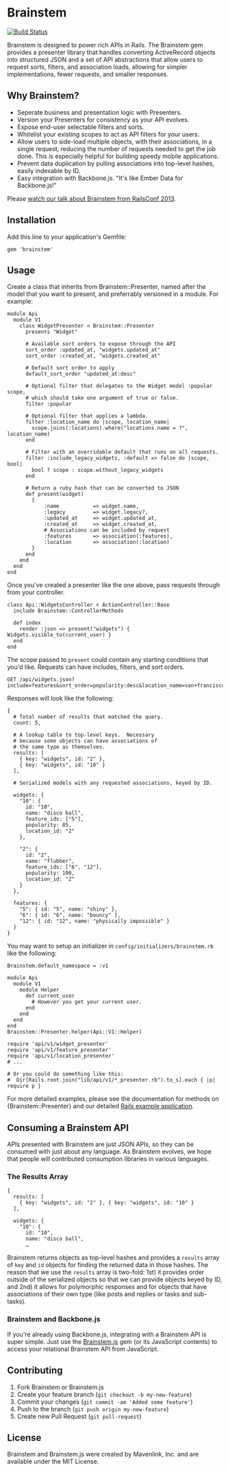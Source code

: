 # Brainstem

[![Build Status](https://travis-ci.org/mavenlink/brainstem.png)](https://travis-ci.org/mavenlink/brainstem)

Brainstem is designed to power rich APIs in Rails. The Brainstem gem provides a presenter library that handles converting ActiveRecord objects into structured JSON and a set of API abstractions that allow users to request sorts, filters, and association loads, allowing for simpler implementations, fewer requests, and smaller responses.

## Why Brainstem?

* Seperate business and presentation logic with Presenters.
* Version your Presenters for consistency as your API evolves.
* Expose end-user selectable filters and sorts.
* Whitelist your existing scopes to act as API filters for your users.
* Allow users to side-load multiple objects, with their associations, in a single request, reducing the number of requests needed to get the job done.  This is especially helpful for building speedy mobile applications.
* Prevent data duplication by pulling associations into top-level hashes, easily indexable by ID.
* Easy integration with Backbone.js.  "It's like Ember Data for Backbone.js!"

Please [watch our talk about Brainstem from RailsConf 2013](http://www.confreaks.com/videos/2457-railsconf2013-introducing-brainstem-your-companion-for-rich-rails-apis).

## Installation

Add this line to your application's Gemfile:

    gem 'brainstem'

## Usage

Create a class that inherits from Brainstem::Presenter, named after the model that you want to present, and preferrably versioned in a module. For example:

    module Api
	  module V1
	    class WidgetPresenter < Brainstem::Presenter
	      presents "Widget"
	
	      # Available sort orders to expose through the API
	      sort_order :updated_at, "widgets.updated_at"
	      sort_order :created_at, "widgets.created_at"
	
	      # Default sort order to apply
	      default_sort_order "updated_at:desc"
	
	      # Optional filter that delegates to the Widget model :popular scope, 
	      # which should take one argument of true or false.
	      filter :popular
	
	      # Optional filter that applies a lambda.
	      filter :location_name do |scope, location_name|
	        scope.joins(:locations).where("locations.name = ?", location_name)
	      end
	
	      # Filter with an overridable default that runs on all requests.
	      filter :include_legacy_widgets, :default => false do |scope, bool|
	        bool ? scope : scope.without_legacy_widgets
	      end
	
	      # Return a ruby hash that can be converted to JSON
	      def present(widget)
	        {
	            :name           => widget.name,
	            :legacy         => widget.legacy?,
	            :updated_at     => widget.updated_at,
	            :created_at     => widget.created_at,
	            # Associations can be included by request
	            :features       => association(:features),
	            :location       => association(:location)
	        }
	      end
	    end
	  end
	end

Once you've created a presenter like the one above, pass requests through from your controller.

    class Api::WidgetsController < ActionController::Base
      include Brainstem::ControllerMethods

      def index
        render :json => present("widgets") { Widgets.visible_to(current_user) }
      end
    end

The scope passed to `present` could contain any starting conditions that you'd like.  Requests can have includes, filters, and sort orders.

    GET /api/widgets.json?include=features&sort_order=popularity:desc&location_name=san+francisco

Responses will look like the following:

    {
      # Total number of results that matched the query.
      count: 5,
      
      # A lookup table to top-level keys.  Necessary
      # because some objects can have associations of
      # the same type as themselves.
      results: [
        { key: "widgets", id: "2" },
        { key: "widgets", id: "10" }
      ],
      
      # Serialized models with any requested associations, keyed by ID.

      widgets: {
        "10": {
          id: "10",
          name: "disco ball",
          feature_ids: ["5"],
          popularity: 85,
          location_id: "2"
        },
        
        "2": {
       	  id: "2",
       	  name: "flubber",
       	  feature_ids: ["6", "12"],
       	  popularity: 100,
       	  location_id: "2"
       	}
      },

      features: {
        "5": { id: "5", name: "shiny" },
        "6": { id: "6", name: "bouncy" },
        "12": { id: "12", name: "physically impossible" }
      }
    }

You may want to setup an initializer in `config/initializers/brainstem.rb` like the following:

    Brainstem.default_namespace = :v1
 
    module Api
	  module V1
	    module Helper
	      def current_user
	        # However you get your current user.
	      end
	    end
	  end
	end
	Brainstem::Presenter.helper(Api::V1::Helper)
	
	require 'api/v1/widget_presenter'
	require 'api/v1/feature_presenter'
	require 'api/v1/location_presenter'
	# ...
	
	# Or you could do something like this:
	#  Dir[Rails.root.join("lib/api/v1/*_presenter.rb").to_s].each { |p| require p }

For more detailed examples, please see the documentation for methods on {Brainstem::Presenter} and our detailed [Rails example application](https://github.com/mavenlink/brainstem-demo-rails).

## Consuming a Brainstem API

APIs presented with Brainstem are just JSON APIs, so they can be consumed with just about any language.  As Brainstem evolves, we hope that people will contributed consumption libraries in various languages.

### The Results Array

    {
      results: [
        { key: "widgets", id: "2" }, { key: "widgets", id: "10" }
      ],
      
      widgets: {
        "10": {
          id: "10",
          name: "disco ball",
          …


Brainstem returns objects as top-level hashes and provides a `results` array of `key` and `id` objects for finding the returned data in those hashes.  The reason that we use the `results` array is two-fold: 1st) it provides order outside of the serialized objects so that we can provide objects keyed by ID, and 2nd) it allows for polymorphic responses and for objects that have associations of their own type (like posts and replies or tasks and sub-tasks).

### Brainstem and Backbone.js

If you're already using Backbone.js, integrating with a Brainstem API is super simple.  Just use the [Brainstem.js](https://github.com/mavenlink/brainstem-js) gem (or its JavaScript contents) to access your relational Brainstem API from JavaScript.

## Contributing

1. Fork Brainstem or Brainstem.js
2. Create your feature branch (`git checkout -b my-new-feature`)
3. Commit your changes (`git commit -am 'Added some feature'`)
4. Push to the branch (`git push origin my-new-feature`)
5. Create new Pull Request (`git pull-request`)

## License

Brainstem and Brainstem.js were created by Mavenlink, Inc. and are available under the MIT License.
